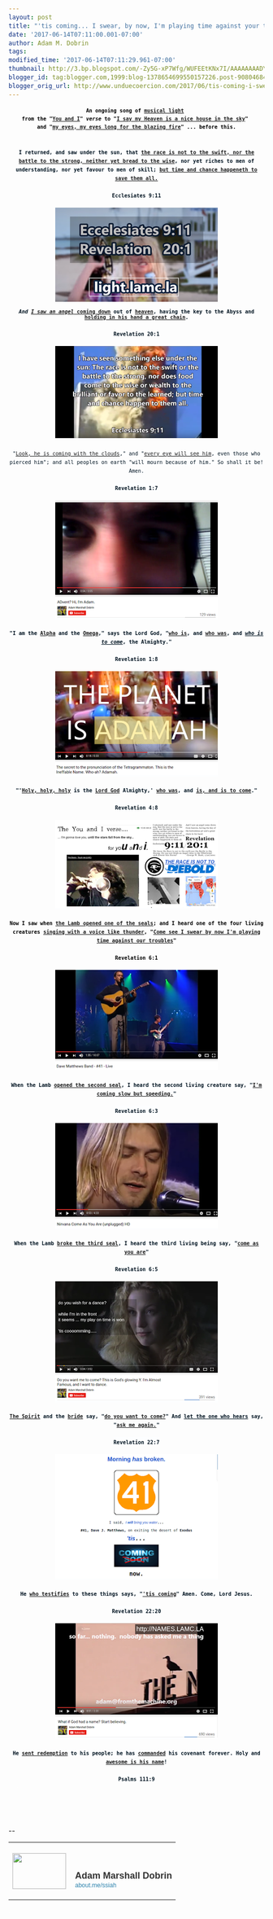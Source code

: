 ```yaml
---
layout: post
title: "'tis coming... I swear, by now, I'm playing time against your troubles..."
date: '2017-06-14T07:11:00.001-07:00'
author: Adam M. Dobrin
tags: 
modified_time: '2017-06-14T07:11:29.961-07:00'
thumbnail: http://3.bp.blogspot.com/-Zy5G-xP7Wfg/WUFEEtKNx7I/AAAAAAAADYY/6ZM1GmGEhgUsqZ3EkCbSnpwucI9Fz1q_ACK4BGAYYCw/s72-c/image-789963.png
blogger_id: tag:blogger.com,1999:blog-1378654699550157226.post-9080468407719314649
blogger_orig_url: http://www.unduecoercion.com/2017/06/tis-coming-i-swear-by-now-im-playing.html
---
```


<div dir="ltr"><div class="gmail_quote"><div dir="ltr"><div class="gmail_quote"><div dir="ltr"><div style="text-align:center"><div style="color:rgb(0,0,0);font-size:13px"><font face="monospace, monospace" size="1"><b>An ongoing song of <a href="http://whoiscoming.reallyhim.com/x/c?c=699438&amp;l=4edc71ca-4eac-4a49-87f0-27bab827a659&amp;r=07f8ecbd-1a24-4fe1-8c8f-f96d7b1baf86" target="_blank">musical light</a> </b></font></div><div style="color:rgb(0,0,0);font-size:13px"><font face="monospace, monospace" size="1"><b>from the &quot;<a href="http://whoiscoming.reallyhim.com/x/c?c=699438&amp;l=56bec172-df67-4b5c-8caa-4d790f2f9105&amp;r=07f8ecbd-1a24-4fe1-8c8f-f96d7b1baf86" target="_blank">You and I</a>&quot; <i>verse</i> to &quot;<a href="http://whoiscoming.reallyhim.com/x/c?c=699438&amp;l=64ee5671-f201-4699-a0f6-3e54b65dfaae&amp;r=07f8ecbd-1a24-4fe1-8c8f-f96d7b1baf86" target="_blank">I say my Heaven is a nice house in the sky</a>&quot; </b></font></div><div style="color:rgb(0,0,0);font-size:13px"><font face="monospace, monospace" size="1"><b>and &quot;<a href="http://whoiscoming.reallyhim.com/x/c?c=699438&amp;l=5c80ed2f-588c-4630-bd3e-3e4f779f04c9&amp;r=07f8ecbd-1a24-4fe1-8c8f-f96d7b1baf86" target="_blank">my eyes, my eyes long for the blazing fire</a>&quot; ... before this.</b></font></div><div style="color:rgb(0,0,0);font-size:13px"><font face="monospace, monospace" size="1"><b><br></b></font></div></div><div style="text-align:center"><font size="1" face="monospace, monospace"><b><span style="color:rgb(0,19,32);text-align:justify;background-color:rgb(253,254,255)"><br></span></b></font></div><div style="text-align:center"><font size="1" face="monospace, monospace"><b><span style="color:rgb(0,19,32);text-align:justify;background-color:rgb(253,254,255)">I returned, and saw under the sun, that <a href="http://whoiscoming.reallyhim.com/x/c?c=699438&amp;l=a7d7761a-d339-4c9d-a9b6-3a42852c8522&amp;r=07f8ecbd-1a24-4fe1-8c8f-f96d7b1baf86" target="_blank">the race is not to the swift, nor the battle to the strong, neither yet bread to the wise</a>, nor yet riches to men of understanding, nor yet favour to men of skill; <a href="http://whoiscoming.reallyhim.com/x/c?c=699438&amp;l=54e15b41-055a-450b-82d1-1458991bfa11&amp;r=07f8ecbd-1a24-4fe1-8c8f-f96d7b1baf86" target="_blank">but time and chance happeneth to save them all.</a></span><span style="color:rgb(0,19,32);text-align:justify;background-color:rgb(253,254,255)"><br></span></b></font></div><div style="text-align:center"><span style="color:rgb(0,19,32);text-align:justify;background-color:rgb(253,254,255)"><font size="1" face="monospace, monospace"><b><br></b></font></span></div><div style="text-align:center"><span style="color:rgb(0,19,32);text-align:justify;background-color:rgb(253,254,255)"><font size="1" face="monospace, monospace"><b>Ecclesiates 9:11</b></font></span></div><div style="text-align:center"><span style="color:rgb(0,19,32);text-align:justify;background-color:rgb(253,254,255)"><font size="1" face="monospace, monospace"><b><br></b></font></span></div><div style="text-align:center"><span style="color:rgb(0,19,32);text-align:justify;background-color:rgb(253,254,255)"><font size="1" face="monospace, monospace"><b><a href="http://whoiscoming.reallyhim.com/x/c?c=699438&amp;l=09353dd8-7e86-4cbe-afda-4d25f98f7a02&amp;r=07f8ecbd-1a24-4fe1-8c8f-f96d7b1baf86" target="_blank"><a href="http://3.bp.blogspot.com/-Zy5G-xP7Wfg/WUFEEtKNx7I/AAAAAAAADYY/6ZM1GmGEhgUsqZ3EkCbSnpwucI9Fz1q_ACK4BGAYYCw/s1600/image-789963.png"><img src="reqs/3.bp.blogspot.com/-Zy5G-xP7Wfg/WUFEEtKNx7I/AAAAAAAADYY/6ZM1GmGEhgUsqZ3EkCbSnpwucI9Fz1q_ACK4BGAYYCw/s320/image-789963.png"  border="0" alt="" id="BLOGGER_PHOTO_ID_6431496590494386098" /></a></a><br></b></font></span></div><span style="color:rgb(0,19,32);text-align:justify;background-color:rgb(253,254,255)"><font size="1" face="monospace, monospace"><b><div style="text-align:center"><span style="color:rgb(0,19,32);text-align:justify;background-color:rgb(253,254,255)"><br></span></div><div style="text-align:center"><b><i>And <a href="http://whoiscoming.reallyhim.com/x/c?c=699438&amp;l=8bd088a1-3ee6-4b7f-9e86-11d5acb10d9b&amp;r=07f8ecbd-1a24-4fe1-8c8f-f96d7b1baf86" target="_blank">I saw an angel</a></i><a href="http://whoiscoming.reallyhim.com/x/c?c=699438&amp;l=8bd088a1-3ee6-4b7f-9e86-11d5acb10d9b&amp;r=07f8ecbd-1a24-4fe1-8c8f-f96d7b1baf86" target="_blank"> coming down</a> out of <a href="http://whoiscoming.reallyhim.com/x/c?c=699438&amp;l=f1810d12-449c-4f00-831f-50d3c89df353&amp;r=07f8ecbd-1a24-4fe1-8c8f-f96d7b1baf86" target="_blank">heaven</a>, having the key to the Abyss and <a href="http://whoiscoming.reallyhim.com/x/c?c=699438&amp;l=43e6e24a-50c6-4e8f-a2a6-d3fdd31f987c&amp;r=07f8ecbd-1a24-4fe1-8c8f-f96d7b1baf86" target="_blank">holding in his hand a great chain</a>.</b></div></b></font></span><div><div style="text-align:center"><font color="#001320" size="1" face="monospace, monospace"><b><br></b></font></div><div style="text-align:center"><font color="#001320" size="1" face="monospace, monospace"><b>Revelation 20:1</b></font></div><div style="text-align:center"><font color="#001320" size="1" face="monospace, monospace"><b><br></b></font></div><div style="text-align:center"><font color="#001320" size="1" face="monospace, monospace"><b><a href="http://whoiscoming.reallyhim.com/x/c?c=699438&amp;l=63fbd37c-5cd6-422a-ba2f-82f64948b2fa&amp;r=07f8ecbd-1a24-4fe1-8c8f-f96d7b1baf86" class="m_4382326237164497587m_1061542841522926067m_-7390189203801188637gmail-playable m_4382326237164497587m_1061542841522926067playable m_4382326237164497587playable" target="_blank"><a href="http://1.bp.blogspot.com/-THK9r13EFko/WUFEE-02d_I/AAAAAAAADYg/GAPp5xO2YMQGrUfnYAaDVdkMmuMbUcoBACK4BGAYYCw/s1600/image-790934.png"><img src="reqs/1.bp.blogspot.com/-THK9r13EFko/WUFEE-02d_I/AAAAAAAADYg/GAPp5xO2YMQGrUfnYAaDVdkMmuMbUcoBACK4BGAYYCw/s320/image-790934.png"  border="0" alt="" id="BLOGGER_PHOTO_ID_6431496595236616178" /></a></a><br></b></font></div><div style="text-align:center"><font size="1" face="monospace, monospace"><b><span style="color:rgb(0,19,32);text-align:justify;background-color:rgb(253,254,255)"><br></span></b></font></div><div><div style="text-align:center"><font size="1" face="monospace, monospace"><span style="color:rgb(0,19,32);text-align:justify;background-color:rgb(253,254,255)">&quot;<a href="http://whoiscoming.reallyhim.com/x/c?c=699438&amp;l=63fbd37c-5cd6-422a-ba2f-82f64948b2fa&amp;r=07f8ecbd-1a24-4fe1-8c8f-f96d7b1baf86" target="_blank">Look, he is coming with the clouds</a>,&quot; and &quot;<a href="http://whoiscoming.reallyhim.com/x/c?c=699438&amp;l=1ebfc1e2-7503-4786-b1a1-253d68e80f34&amp;r=07f8ecbd-1a24-4fe1-8c8f-f96d7b1baf86" target="_blank">every eye will see him</a>, even those who pierced him&quot;; and all peoples on earth &quot;will mourn because of him.&quot; So shall it be! Amen.</span><br></font></div><div style="text-align:center"><span style="color:rgb(0,19,32);text-align:justify;background-color:rgb(253,254,255)"><font size="1" face="monospace, monospace"><br></font></span></div><div style="text-align:center"><span style="color:rgb(0,19,32);text-align:justify;background-color:rgb(253,254,255)"><font size="1" face="monospace, monospace"><b>Revelation 1:7</b></font></span></div><div style="text-align:center"><span style="color:rgb(0,19,32);text-align:justify;background-color:rgb(253,254,255)"><font size="1" face="monospace, monospace"><b><br></b></font></span></div><div style="text-align:center"><span style="color:rgb(0,19,32);text-align:justify;background-color:rgb(253,254,255)"><font size="1" face="monospace, monospace"><b><a href="http://whoiscoming.reallyhim.com/x/c?c=699438&amp;l=7cc57797-78ba-42d4-88f5-0ad522fed254&amp;r=07f8ecbd-1a24-4fe1-8c8f-f96d7b1baf86" class="m_4382326237164497587m_1061542841522926067m_-7390189203801188637gmail-playable m_4382326237164497587m_1061542841522926067playable m_4382326237164497587playable" target="_blank"><a href="http://4.bp.blogspot.com/-tsZJudHixlc/WUFEFG6AyeI/AAAAAAAADYo/p8ZskXSGccAz6MOK4_VmEbhn6DHyMn6KACK4BGAYYCw/s1600/image-792090.png"><img src="reqs/4.bp.blogspot.com/-tsZJudHixlc/WUFEFG6AyeI/AAAAAAAADYo/p8ZskXSGccAz6MOK4_VmEbhn6DHyMn6KACK4BGAYYCw/s320/image-792090.png"  border="0" alt="" id="BLOGGER_PHOTO_ID_6431496597405747682" /></a></a><br></b></font></span></div><div style="text-align:center"><span style="color:rgb(0,19,32);text-align:justify;background-color:rgb(253,254,255)"><font size="1" face="monospace, monospace"><b><br></b></font></span></div><div style="text-align:center"><font size="1" face="monospace, monospace"><b><span style="color:rgb(0,19,32);text-align:justify;background-color:rgb(253,254,255)">&quot;I am the <a href="http://whoiscoming.reallyhim.com/x/c?c=699438&amp;l=461c75eb-69ea-4899-a798-182fd8133786&amp;r=07f8ecbd-1a24-4fe1-8c8f-f96d7b1baf86" target="_blank">Alpha</a> and the <a href="http://whoiscoming.reallyhim.com/x/c?c=699438&amp;l=07b645ef-8f78-4b02-bdc6-112c88b69048&amp;r=07f8ecbd-1a24-4fe1-8c8f-f96d7b1baf86" target="_blank">Omega</a>,&quot; says the Lord God, &quot;<a href="http://whoiscoming.reallyhim.com/x/c?c=699438&amp;l=9d507a0f-e1ed-4acc-bc36-7249fce4940b&amp;r=07f8ecbd-1a24-4fe1-8c8f-f96d7b1baf86" target="_blank">who is</a>, and <a href="http://whoiscoming.reallyhim.com/x/c?c=699438&amp;l=380524ab-823b-4cd6-9c30-8623e20a4141&amp;r=07f8ecbd-1a24-4fe1-8c8f-f96d7b1baf86" target="_blank">who was</a>, and <i><u>who is to come</u></i>, the Almighty.&quot;</span><span style="color:rgb(0,19,32);text-align:justify;background-color:rgb(253,254,255)"><br></span></b></font></div><div style="text-align:center"><span style="color:rgb(0,19,32);text-align:justify;background-color:rgb(253,254,255)"><font size="1" face="monospace, monospace"><b><br></b></font></span></div><div style="text-align:center"><span style="color:rgb(0,19,32);text-align:justify;background-color:rgb(253,254,255)"><font size="1" face="monospace, monospace"><b>Revelation 1:8</b></font></span></div><div style="text-align:center"><span style="color:rgb(0,19,32);text-align:justify;background-color:rgb(253,254,255)"><font size="1" face="monospace, monospace"><b><br></b></font></span></div><div style="text-align:center"><span style="color:rgb(0,19,32);text-align:justify;background-color:rgb(253,254,255)"><font size="1" face="monospace, monospace"><b><a href="http://whoiscoming.reallyhim.com/x/c?c=699438&amp;l=913bffe9-59f3-4ee6-8876-dc28da3ba134&amp;r=07f8ecbd-1a24-4fe1-8c8f-f96d7b1baf86" target="_blank"><a href="http://3.bp.blogspot.com/-ZYzhezR6N8E/WUFEFYLuKxI/AAAAAAAADYw/7urS8_yxXasdBKhKluKcyRRG6JKkW-fEQCK4BGAYYCw/s1600/image-793004.png"><img src="reqs/3.bp.blogspot.com/-ZYzhezR6N8E/WUFEFYLuKxI/AAAAAAAADYw/7urS8_yxXasdBKhKluKcyRRG6JKkW-fEQCK4BGAYYCw/s320/image-793004.png"  border="0" alt="" id="BLOGGER_PHOTO_ID_6431496602043427602" /></a></a><br></b></font></span></div><div style="text-align:center"><span style="color:rgb(0,19,32);text-align:justify;background-color:rgb(253,254,255)"><font size="1" face="monospace, monospace"><b><br></b></font></span></div><div style="text-align:center"><font size="1" face="monospace, monospace"><b><span style="color:rgb(0,19,32);text-align:justify;background-color:rgb(253,254,255)">&quot;&#39;<a href="http://whoiscoming.reallyhim.com/x/c?c=699438&amp;l=ebb20171-2466-46ca-ab75-37accaa86df8&amp;r=07f8ecbd-1a24-4fe1-8c8f-f96d7b1baf86" target="_blank">Holy, holy, holy</a> is the <a href="http://whoiscoming.reallyhim.com/x/c?c=699438&amp;l=561bd885-ad69-4119-9964-ad0b29faf142&amp;r=07f8ecbd-1a24-4fe1-8c8f-f96d7b1baf86" target="_blank">Lord God</a> Almighty,&#39; <a href="http://whoiscoming.reallyhim.com/x/c?c=699438&amp;l=4732ef7b-d1e9-45d8-a577-6f08574b6594&amp;r=07f8ecbd-1a24-4fe1-8c8f-f96d7b1baf86" target="_blank">who was</a>, and <a href="http://whoiscoming.reallyhim.com/x/c?c=699438&amp;l=9d507a0f-e1ed-4acc-bc36-7249fce4940b&amp;r=07f8ecbd-1a24-4fe1-8c8f-f96d7b1baf86" target="_blank">is, and is to come</a>.&quot;</span><span style="color:rgb(0,19,32);text-align:justify;background-color:rgb(253,254,255)"><br></span></b></font></div><div style="text-align:center"><span style="color:rgb(0,19,32);text-align:justify;background-color:rgb(253,254,255)"><font size="1" face="monospace, monospace"><b><br></b></font></span></div><div style="text-align:center"><span style="color:rgb(0,19,32);text-align:justify;background-color:rgb(253,254,255)"><font size="1" face="monospace, monospace"><b>Revelation 4:8</b></font></span></div><div style="text-align:center"><span style="color:rgb(0,19,32);text-align:justify;background-color:rgb(253,254,255)"><font size="1" face="monospace, monospace"><b><br></b></font></span></div><div style="text-align:center"><span style="color:rgb(0,19,32);text-align:justify;background-color:rgb(253,254,255)"><font size="1" face="monospace, monospace"><b><a href="http://whoiscoming.reallyhim.com/x/c?c=699438&amp;l=83432f53-5393-41f5-8465-03a76b5df549&amp;r=07f8ecbd-1a24-4fe1-8c8f-f96d7b1baf86" target="_blank"><a href="http://4.bp.blogspot.com/-bu5s_vERtjU/WUFEFjTKtwI/AAAAAAAADY4/1P6UzSIYnEgngrUXf0p-KduqNkkMkAHdwCK4BGAYYCw/s1600/image-794151.png"><img src="reqs/4.bp.blogspot.com/-bu5s_vERtjU/WUFEFjTKtwI/AAAAAAAADY4/1P6UzSIYnEgngrUXf0p-KduqNkkMkAHdwCK4BGAYYCw/s320/image-794151.png"  border="0" alt="" id="BLOGGER_PHOTO_ID_6431496605027448578" /></a></a><br></b></font></span></div><div style="text-align:center"><span style="color:rgb(0,19,32);text-align:justify;background-color:rgb(253,254,255)"><font size="1" face="monospace, monospace"><b><br></b></font></span></div><div style="text-align:center"><font size="1" face="monospace, monospace"><b><span style="color:rgb(0,0,0)">Now I saw when <a href="http://whoiscoming.reallyhim.com/x/c?c=699438&amp;l=ddb890be-cb04-4e4b-ad0d-9b3a74a8f343&amp;r=07f8ecbd-1a24-4fe1-8c8f-f96d7b1baf86" target="_blank">the Lamb opened one of the seals</a>;</span><span style="color:rgb(0,0,0)"> and I heard one of the four living creatures <a href="http://whoiscoming.reallyhim.com/x/c?c=699438&amp;l=5b99a5bb-16d4-4320-a666-bde7ce4bc0d9&amp;r=07f8ecbd-1a24-4fe1-8c8f-f96d7b1baf86" target="_blank">singing with a voice like thunder</a>, "<a href="http://whoiscoming.reallyhim.com/x/c?c=699438&amp;l=83432f53-5393-41f5-8465-03a76b5df549&amp;r=07f8ecbd-1a24-4fe1-8c8f-f96d7b1baf86" target="_blank">Come see I swear by now I&#39;m playing time against our troubles</a>"</span></b></font></div><div style="text-align:center"><font size="1" face="monospace, monospace"><b><span style="color:rgb(0,0,0)"><br></span></b></font></div><div style="text-align:center"><span style="color:rgb(0,0,0)"><font size="1" face="monospace, monospace"><b>Revelation 6:1</b></font></span></div><div style="text-align:center"><span style="color:rgb(0,0,0)"><font size="1" face="monospace, monospace"><b><br></b></font></span></div><div style="text-align:center"><span style="color:rgb(0,0,0)"><font size="1" face="monospace, monospace"><b><a href="http://whoiscoming.reallyhim.com/x/c?c=699438&amp;l=b18215ec-d1e6-41c2-a6e1-b236f38c2481&amp;r=07f8ecbd-1a24-4fe1-8c8f-f96d7b1baf86" class="m_4382326237164497587m_1061542841522926067m_-7390189203801188637gmail-playable m_4382326237164497587m_1061542841522926067playable m_4382326237164497587playable" target="_blank"><a href="http://3.bp.blogspot.com/-WO-Oq72-fPc/WUFEF7G0GlI/AAAAAAAADZA/IVM2Pm-Zy8UxDYspOlq7vdjHC7OV1RbxgCK4BGAYYCw/s1600/image-794975.png"><img src="reqs/3.bp.blogspot.com/-WO-Oq72-fPc/WUFEF7G0GlI/AAAAAAAADZA/IVM2Pm-Zy8UxDYspOlq7vdjHC7OV1RbxgCK4BGAYYCw/s320/image-794975.png"  border="0" alt="" id="BLOGGER_PHOTO_ID_6431496611418085970" /></a></a><br></b></font></span></div><div style="text-align:center"><span style="color:rgb(0,19,32);text-align:justify;background-color:rgb(253,254,255)"><font size="1" face="monospace, monospace"><b><br></b></font></span></div><div style="text-align:center"><font size="1" face="monospace, monospace"><b><span style="color:rgb(0,19,32);text-align:justify;background-color:rgb(253,254,255)">When the Lamb <a href="http://whoiscoming.reallyhim.com/x/c?c=699438&amp;l=2bf5417c-8012-4469-af08-72f88cb6ac1b&amp;r=07f8ecbd-1a24-4fe1-8c8f-f96d7b1baf86" target="_blank">opened the second seal</a>, I heard the second living creature say, &quot;<a href="http://whoiscoming.reallyhim.com/x/c?c=699438&amp;l=b18215ec-d1e6-41c2-a6e1-b236f38c2481&amp;r=07f8ecbd-1a24-4fe1-8c8f-f96d7b1baf86" target="_blank">I&#39;m coming slow but speeding.</a>&quot;</span><span style="color:rgb(0,19,32);text-align:justify;background-color:rgb(253,254,255)"><br></span></b></font></div><div style="text-align:center"><span style="color:rgb(0,19,32);text-align:justify;background-color:rgb(253,254,255)"><font size="1" face="monospace, monospace"><b><br></b></font></span></div><div style="text-align:center"><span style="color:rgb(0,19,32);text-align:justify;background-color:rgb(253,254,255)"><font size="1" face="monospace, monospace"><b>Revelation 6:3</b></font></span></div><div style="text-align:center"><span style="color:rgb(0,19,32);text-align:justify;background-color:rgb(253,254,255)"><font size="1" face="monospace, monospace"><b><br></b></font></span></div><div style="text-align:center"><span style="color:rgb(0,19,32);text-align:justify;background-color:rgb(253,254,255)"><font size="1" face="monospace, monospace"><b><a href="http://whoiscoming.reallyhim.com/x/c?c=699438&amp;l=95d06522-dd38-4bb0-a178-4b558c4834e4&amp;r=07f8ecbd-1a24-4fe1-8c8f-f96d7b1baf86" class="m_4382326237164497587m_1061542841522926067m_-7390189203801188637gmail-playable m_4382326237164497587m_1061542841522926067playable m_4382326237164497587playable" target="_blank"><a href="http://4.bp.blogspot.com/-fFZ9u4WAjRs/WUFEGGlIWbI/AAAAAAAADZI/Z2oD-mNlco4nZ4hiQPGKwpgRSird6z57gCK4BGAYYCw/s1600/image-795824.png"><img src="reqs/4.bp.blogspot.com/-fFZ9u4WAjRs/WUFEGGlIWbI/AAAAAAAADZI/Z2oD-mNlco4nZ4hiQPGKwpgRSird6z57gCK4BGAYYCw/s320/image-795824.png"  border="0" alt="" id="BLOGGER_PHOTO_ID_6431496614498032050" /></a></a><br></b></font></span></div><div style="text-align:center"><span style="color:rgb(0,19,32);text-align:justify;background-color:rgb(253,254,255)"><font size="1" face="monospace, monospace"><b><br></b></font></span></div><div style="text-align:center"><font size="1" face="monospace, monospace"><b><span style="color:rgb(0,19,32);text-align:justify;background-color:rgb(253,254,255)">When the Lamb <a href="http://whoiscoming.reallyhim.com/x/c?c=699438&amp;l=4732ef7b-d1e9-45d8-a577-6f08574b6594&amp;r=07f8ecbd-1a24-4fe1-8c8f-f96d7b1baf86" target="_blank">broke the third seal</a>, I heard the third living being say, &quot;<a href="http://whoiscoming.reallyhim.com/x/c?c=699438&amp;l=95d06522-dd38-4bb0-a178-4b558c4834e4&amp;r=07f8ecbd-1a24-4fe1-8c8f-f96d7b1baf86" target="_blank">come as you are</a>&quot;</span><span style="color:rgb(0,19,32);text-align:justify;background-color:rgb(253,254,255)"><br></span></b></font></div><div style="text-align:center"><span style="color:rgb(0,19,32);text-align:justify;background-color:rgb(253,254,255)"><font size="1" face="monospace, monospace"><b><br></b></font></span></div><div style="text-align:center"><span style="color:rgb(0,19,32);text-align:justify;background-color:rgb(253,254,255)"><font size="1" face="monospace, monospace"><b>Revelation 6:5</b></font></span></div><div style="text-align:center"><span style="color:rgb(0,19,32);text-align:justify;background-color:rgb(253,254,255)"><font size="1" face="monospace, monospace"><b><br></b></font></span></div><div style="text-align:center"><span style="color:rgb(0,19,32);text-align:justify;background-color:rgb(253,254,255)"><font size="1" face="monospace, monospace"><b><a href="http://whoiscoming.reallyhim.com/x/c?c=699438&amp;l=70431b7f-e1e7-4526-9cdb-624d9266e30e&amp;r=07f8ecbd-1a24-4fe1-8c8f-f96d7b1baf86" target="_blank"><a href="http://1.bp.blogspot.com/-e41eQVKwR1o/WUFEGfBwRsI/AAAAAAAADZQ/VF5znWobA44y9rorCXjHYhCOzBW5Ua3_wCK4BGAYYCw/s1600/image-796733.png"><img src="reqs/1.bp.blogspot.com/-e41eQVKwR1o/WUFEGfBwRsI/AAAAAAAADZQ/VF5znWobA44y9rorCXjHYhCOzBW5Ua3_wCK4BGAYYCw/s320/image-796733.png"  border="0" alt="" id="BLOGGER_PHOTO_ID_6431496621060540098" /></a></a><br></b></font></span></div><div style="text-align:center"><span style="color:rgb(0,19,32);text-align:justify;background-color:rgb(253,254,255)"><font size="1" face="monospace, monospace"><b><br></b></font></span></div><div style="text-align:center"><font size="1" face="monospace, monospace"><b><span style="color:rgb(0,19,32);text-align:justify;background-color:rgb(253,254,255)"><a href="http://whoiscoming.reallyhim.com/x/c?c=699438&amp;l=6c656e9e-2831-4ac2-a696-59ef26eea76e&amp;r=07f8ecbd-1a24-4fe1-8c8f-f96d7b1baf86" target="_blank">The Spirit</a> and the <a href="http://whoiscoming.reallyhim.com/x/c?c=699438&amp;l=e580f6dc-366d-48ab-b9ff-0275a6923600&amp;r=07f8ecbd-1a24-4fe1-8c8f-f96d7b1baf86" target="_blank">bride</a> say, &quot;</span></b></font><b style="font-family:monospace,monospace;font-size:x-small"><span style="color:rgb(0,19,32);text-align:justify;background-color:rgb(253,254,255)"><a href="http://whoiscoming.reallyhim.com/x/c?c=699438&amp;l=70431b7f-e1e7-4526-9cdb-624d9266e30e&amp;r=07f8ecbd-1a24-4fe1-8c8f-f96d7b1baf86" target="_blank">do you want to come?</a></span></b><font size="1" face="monospace, monospace"><b><span style="color:rgb(0,19,32);text-align:justify;background-color:rgb(253,254,255)">&quot; And <u>let the one who hears</u> say, &quot;<a href="http://whoiscoming.reallyhim.com/x/c?c=699438&amp;l=70431b7f-e1e7-4526-9cdb-624d9266e30e&amp;r=07f8ecbd-1a24-4fe1-8c8f-f96d7b1baf86" target="_blank">ask me again.</a>&quot;</span><span style="color:rgb(0,19,32);text-align:justify;background-color:rgb(253,254,255)"><br></span></b></font></div><div style="text-align:center"><span style="color:rgb(0,19,32);text-align:justify;background-color:rgb(253,254,255)"><font size="1" face="monospace, monospace"><b><br></b></font></span></div><div style="text-align:center"><span style="color:rgb(0,19,32);text-align:justify;background-color:rgb(253,254,255)"><font size="1" face="monospace, monospace"><b>Revelation 22:7</b></font></span></div><div style="text-align:center"><span style="color:rgb(0,19,32);text-align:justify;background-color:rgb(253,254,255)"><font size="1" face="monospace, monospace"><b><br></b></font></span></div><div style="text-align:center"><span style="color:rgb(0,19,32);text-align:justify;background-color:rgb(253,254,255)"><font size="1" face="monospace, monospace"><b><a href="http://whoiscoming.reallyhim.com/x/c?c=699438&amp;l=5c80ed2f-588c-4630-bd3e-3e4f779f04c9&amp;r=07f8ecbd-1a24-4fe1-8c8f-f96d7b1baf86" target="_blank"><a href="http://2.bp.blogspot.com/-UsrnDkLoSbE/WUFEGvgk_dI/AAAAAAAADZY/fTN_ZfWovewBhjKueOu7BInojAGGFCJggCK4BGAYYCw/s1600/image-797740.png"><img src="reqs/2.bp.blogspot.com/-UsrnDkLoSbE/WUFEGvgk_dI/AAAAAAAADZY/fTN_ZfWovewBhjKueOu7BInojAGGFCJggCK4BGAYYCw/s320/image-797740.png"  border="0" alt="" id="BLOGGER_PHOTO_ID_6431496625484791250" /></a></a><br></b></font></span></div><div style="text-align:center"><span style="color:rgb(0,19,32);text-align:justify;background-color:rgb(253,254,255)"><font size="1" face="monospace, monospace"><b><br></b></font></span></div><div style="text-align:center"><font size="1" face="monospace, monospace"><b><span style="color:rgb(0,19,32);text-align:justify;background-color:rgb(253,254,255)">He <a href="http://whoiscoming.reallyhim.com/x/c?c=699438&amp;l=c1eaa7b3-dc78-4d60-b91b-a3e6a2c84b99&amp;r=07f8ecbd-1a24-4fe1-8c8f-f96d7b1baf86" target="_blank">who testifies</a> to these things says, &quot;<a href="http://whoiscoming.reallyhim.com/x/c?c=699438&amp;l=5c80ed2f-588c-4630-bd3e-3e4f779f04c9&amp;r=07f8ecbd-1a24-4fe1-8c8f-f96d7b1baf86" target="_blank">&#39;tis coming</a>&quot; Amen. Come, Lord Jesus.</span><span style="color:rgb(0,19,32);text-align:justify;background-color:rgb(253,254,255)"><br></span></b></font></div><div style="text-align:center"><span style="color:rgb(0,19,32);text-align:justify;background-color:rgb(253,254,255)"><font size="1" face="monospace, monospace"><b><br></b></font></span></div><div style="text-align:center"><span style="color:rgb(0,19,32);text-align:justify;background-color:rgb(253,254,255)"><font size="1" face="monospace, monospace"><b>Revelation 22:20</b></font></span></div></div></div><div style="text-align:center"><span style="color:rgb(0,19,32);text-align:justify;background-color:rgb(253,254,255)"><font size="1" face="monospace, monospace"><b><br></b></font></span></div><div style="text-align:center"><span style="color:rgb(0,19,32);text-align:justify;background-color:rgb(253,254,255)"><font size="1" face="monospace, monospace"><b><a href="http://whoiscoming.reallyhim.com/x/c?c=699438&amp;l=e62d85a5-7cdf-4958-aa0a-76f92f7046c4&amp;r=07f8ecbd-1a24-4fe1-8c8f-f96d7b1baf86" target="_blank"><a href="http://1.bp.blogspot.com/-6PfZJyjC358/WUFEG7VqS0I/AAAAAAAADZg/8_59w18LU6gN0eCzee0xI6ZrVHY0ZwhRACK4BGAYYCw/s1600/image-798593.png"><img src="reqs/1.bp.blogspot.com/-6PfZJyjC358/WUFEG7VqS0I/AAAAAAAADZg/8_59w18LU6gN0eCzee0xI6ZrVHY0ZwhRACK4BGAYYCw/s320/image-798593.png"  border="0" alt="" id="BLOGGER_PHOTO_ID_6431496628660226882" /></a></a><br></b></font></span></div><div style="text-align:center"><span style="color:rgb(0,19,32);text-align:justify;background-color:rgb(253,254,255)"><font size="1" face="monospace, monospace"><b><br></b></font></span></div><div style="text-align:center"><font size="1" face="monospace, monospace"><b><span style="color:rgb(0,19,32);text-align:justify;background-color:rgb(253,254,255)">He <a href="http://whoiscoming.reallyhim.com/x/c?c=699438&amp;l=4b8e31b6-dc4d-4043-8885-257548acba4c&amp;r=07f8ecbd-1a24-4fe1-8c8f-f96d7b1baf86" target="_blank">sent redemption</a> to his people; he has <a href="http://whoiscoming.reallyhim.com/x/c?c=699438&amp;l=e9caa3c8-bfac-4abf-ab38-434c14a62d11&amp;r=07f8ecbd-1a24-4fe1-8c8f-f96d7b1baf86" target="_blank">commanded</a> his covenant forever. Holy and <a href="http://whoiscoming.reallyhim.com/x/c?c=699438&amp;l=e62d85a5-7cdf-4958-aa0a-76f92f7046c4&amp;r=07f8ecbd-1a24-4fe1-8c8f-f96d7b1baf86" target="_blank">awesome is his name</a>!</span><span style="color:rgb(0,19,32);text-align:justify;background-color:rgb(253,254,255)"><br></span></b></font></div><div style="text-align:center"><span style="color:rgb(0,19,32);text-align:justify;background-color:rgb(253,254,255)"><font size="1" face="monospace, monospace"><b><br></b></font></span></div><div style="text-align:center"><span style="color:rgb(0,19,32);text-align:justify;background-color:rgb(253,254,255)"><font size="1" face="monospace, monospace"><b>Psalms 111:9</b></font></span></div></div><div hspace="streak-pt-mark" style="max-height:1px"><img style="width:0px;max-height:0px;overflow:hidden" src="reqs/mailfoogae.appspot.com/t?sender=aYWRhbUBmcm9tdGhlbWFjaGluZS5vcmc%3D&amp;type=zerocontent&amp;guid=64ecc491-504e-4bca-b354-203bceee878e"><font color="#ffffff" size="1">ᐧ</font></div>  </div><br></div>  <img height="0" width="0" src="reqs/whoiscoming.reallyhim.com/x/o?u=07f8ecbd-1a24-4fe1-8c8f-f96d7b1baf86&amp;c=699438"></div><br><br clear="all"><div><br></div>-- <br><div class="gmail_signature" data-smartmail="gmail_signature"><table border="0" cellpadding="0" cellspacing="0">      <tbody>          <tr>              <td align="left" valign="bottom" width="107" style="line-height:0;vertical-align:bottom;padding-right:10px;padding-top:20px;padding-bottom:20px">                  <a href="https://about.me/ssiah?promo=email_sig&amp;utm_source=product&amp;utm_medium=email_sig&amp;utm_campaign=gmail_api&amp;utm_content=thumb" style="text-decoration:none" target="_blank">                      <img src="reqs/thumbs.about.me/thumbnail/users/s/s/i/ssiah_emailsig.jpg?_1423909067_93" alt="" width="105" height="70" style="margin:0;padding:0;display:block;border:1px solid #eeeeee">                  </a>              </td>              <td align="left" valign="bottom" style="line-height:1.1;vertical-align:bottom;padding-top:20px;padding-bottom:20px">                  <img src="reqs/about.me/t/sig?u=ssiah" width="1" height="1" style="border:0;margin:0;padding:0;width:1;height:1;overflow:hidden">                  <div style="font-size:18px;font-weight:bold;color:#333333;font-family:&#39;Proxima Nova&#39;,Helvetica,Arial,sans-serif!important">Adam Marshall Dobrin</div>                  <a href="https://about.me/ssiah?promo=email_sig&amp;utm_source=product&amp;utm_medium=email_sig&amp;utm_campaign=gmail_api&amp;utm_content=thumb" style="text-decoration:none;font-size:12px;color:#2b82ad;font-family:&#39;Proxima Nova&#39;,Helvetica,Arial,sans-serif!important" target="_blank">about.me/ssiah                  </a>              </td>          </tr>      </tbody>  </table>  </div>  </div><div hspace="streak-pt-mark" style="max-height:1px"><img alt="" style="width:0px;max-height:0px;overflow:hidden" src="reqs/mailfoogae.appspot.com/t?sender=aYWRhbUBmcm9tdGhlbWFjaGluZS5vcmc%3D&amp;type=zerocontent&amp;guid=fc59bd6f-f022-4ac1-94f7-48602e41ad8d"><font color="#ffffff" size="1">ᐧ</font></div>  
